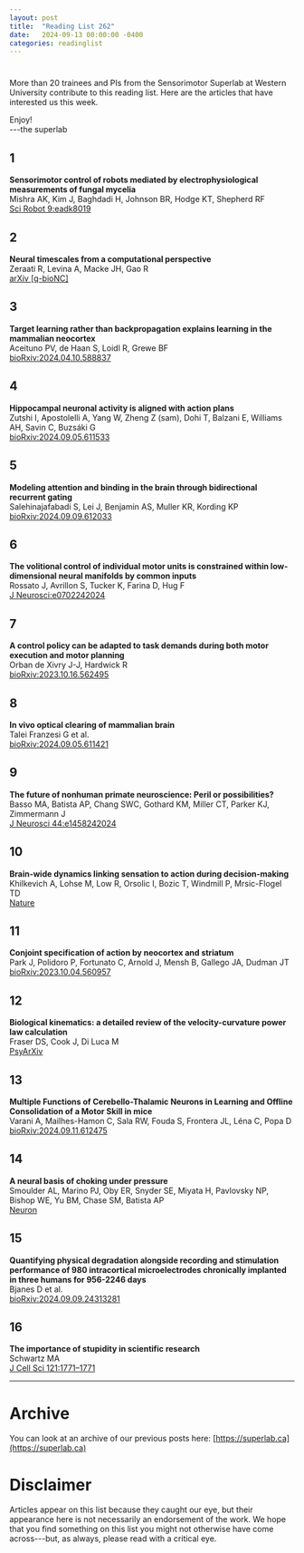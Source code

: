 ```yaml
---
layout: post
title:  "Reading List 262"
date:   2024-09-13 00:00:00 -0400
categories: readinglist
---
```


# 

More than 20 trainees and PIs from the Sensorimotor Superlab at Western University contribute to this reading list. Here are the articles that have interested us this week.
 
Enjoy!  
---the superlab


## 1
**Sensorimotor control of robots mediated by electrophysiological measurements of fungal mycelia**  
Mishra AK, Kim J, Baghdadi H, Johnson BR, Hodge KT, Shepherd RF  
[Sci Robot 9:eadk8019](https://www.science.org/doi/10.1126/scirobotics.adk8019)

## 2
**Neural timescales from a computational perspective**  
Zeraati R, Levina A, Macke JH, Gao R  
[arXiv [q-bioNC]](https://arxiv.org/abs/2409.02684)

## 3
**Target learning rather than backpropagation explains learning in the mammalian neocortex**  
Aceituno PV, de Haan S, Loidl R, Grewe BF  
[bioRxiv:2024.04.10.588837](https://www.biorxiv.org/content/10.1101/2024.04.10.588837v2.abstract)

## 4
**Hippocampal neuronal activity is aligned with action plans**  
Zutshi I, Apostolelli A, Yang W, Zheng Z (sam), Dohi T, Balzani E, Williams AH, Savin C, Buzsáki G  
[bioRxiv:2024.09.05.611533](https://www.biorxiv.org/content/10.1101/2024.09.05.611533v2.abstract)

## 5
**Modeling attention and binding in the brain through bidirectional recurrent gating**  
Salehinajafabadi S, Lei J, Benjamin AS, Muller KR, Kording KP  
[bioRxiv:2024.09.09.612033](https://www.biorxiv.org/content/10.1101/2024.09.09.612033v1.abstract)

## 6
**The volitional control of individual motor units is constrained within low-dimensional neural manifolds by common inputs**  
Rossato J, Avrillon S, Tucker K, Farina D, Hug F  
[J Neurosci:e0702242024](https://www.jneurosci.org/content/early/2024/06/28/JNEUROSCI.0702-24.2024.abstract)

## 7
**A control policy can be adapted to task demands during both motor execution and motor planning**  
Orban de Xivry J-J, Hardwick R  
[bioRxiv:2023.10.16.562495](https://www.biorxiv.org/content/10.1101/2023.10.16.562495v2)

## 8
**In vivo optical clearing of mammalian brain**  
Talei Franzesi G et al.  
[bioRxiv:2024.09.05.611421](https://www.biorxiv.org/content/10.1101/2024.09.05.611421v2.abstract)

## 9
**The future of nonhuman primate neuroscience: Peril or possibilities?**  
Basso MA, Batista AP, Chang SWC, Gothard KM, Miller CT, Parker KJ, Zimmermann J  
[J Neurosci 44:e1458242024](https://www.jneurosci.org/content/44/37/e1458242024.abstract)

## 10
**Brain-wide dynamics linking sensation to action during decision-making**  
Khilkevich A, Lohse M, Low R, Orsolic I, Bozic T, Windmill P, Mrsic-Flogel TD  
[Nature](https://www.nature.com/articles/s41586-024-07908-w)

## 11
**Conjoint specification of action by neocortex and striatum**  
Park J, Polidoro P, Fortunato C, Arnold J, Mensh B, Gallego JA, Dudman JT  
[bioRxiv:2023.10.04.560957](https://www.biorxiv.org/content/10.1101/2023.10.04.560957v1.abstract)

## 12
**Biological kinematics: a detailed review of the velocity-curvature power law calculation**  
Fraser DS, Cook J, Di Luca M  
[PsyArXiv](https://osf.io/preprints/psyarxiv/vfq3d)

## 13
**Multiple Functions of Cerebello-Thalamic Neurons in Learning and Offline Consolidation of a Motor Skill in mice**  
Varani A, Mailhes-Hamon C, Sala RW, Fouda S, Frontera JL, Léna C, Popa D  
[bioRxiv:2024.09.11.612475](https://www.biorxiv.org/content/10.1101/2024.09.11.612475v1.abstract)

## 14
**A neural basis of choking under pressure**  
Smoulder AL, Marino PJ, Oby ER, Snyder SE, Miyata H, Pavlovsky NP, Bishop WE, Yu BM, Chase SM, Batista AP  
[Neuron](https://www.cell.com/article/S0896627324006081/abstract)

## 15
**Quantifying physical degradation alongside recording and stimulation performance of 980 intracortical microelectrodes chronically implanted in three humans for 956-2246 days**  
Bjanes D et al.  
[bioRxiv:2024.09.09.24313281](https://www.medrxiv.org/content/10.1101/2024.09.09.24313281v1.abstract)

## 16
**The importance of stupidity in scientific research**  
Schwartz MA  
[J Cell Sci 121:1771–1771](https://dx.doi.org/10.1242/jcs.033340)

---
# Archive
You can look at an archive of our previous posts here: [https://superlab.ca](https://superlab.ca)


# Disclaimer
Articles appear on this list because they caught our eye, but their appearance here is not necessarily an endorsement of the work. We hope that you find something on this list you might not otherwise have come across---but, as always, please read with a critical eye.

